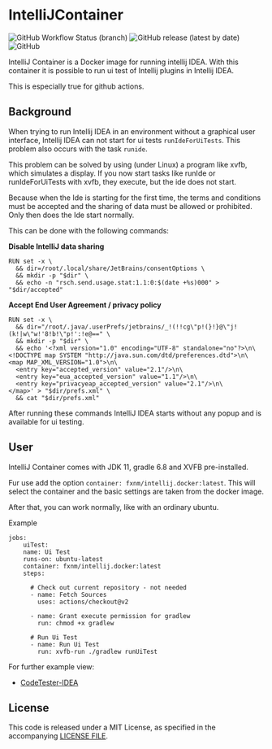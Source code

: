 # IntelliJContainer

![GitHub Workflow Status (branch)](https://img.shields.io/github/workflow/status/fxnm/IntelliJContainer/Main%20Build/main?label=Main%20Build)
![GitHub release (latest by date)](https://img.shields.io/github/v/release/fxnm/IntelliJContainer)
![GitHub](https://img.shields.io/github/license/fxnm/IntelliJContainer)

IntelliJ Container is a Docker image for running intellij IDEA. With this container it is possible to run ui test of
Intellij plugins in Intellij IDEA.

This is especially true for github actions.

## Background

When trying to run Intellij IDEA in an environment without a graphical user interface, Intellij IDEA can not start for
ui tests `runIdeForUiTests`. This problem also occurs with the task `runide`.

This problem can be solved by using (under Linux) a program like xvfb, which simulates a display. If you now start tasks
like runIde or runIdeForUiTests with xvfb, they execute, but the ide does not start.

Because when the Ide is starting for the first time, the terms and conditions must be accepted and the sharing of data
must be allowed or prohibited. Only then does the Ide start normally.

This can be done with the following commands:

**Disable IntelliJ data sharing**

````
RUN set -x \
  && dir=/root/.local/share/JetBrains/consentOptions \
  && mkdir -p "$dir" \
  && echo -n "rsch.send.usage.stat:1.1:0:$(date +%s)000" > "$dir/accepted"

````

**Accept End User Agreement / privacy policy**

````
RUN set -x \
  && dir="/root/.java/.userPrefs/jetbrains/_!(!!cg\"p!(}!}@\"j!(k!|w\"w!'8!b!\"p!':!e@==" \
  && mkdir -p "$dir" \
  && echo '<?xml version="1.0" encoding="UTF-8" standalone="no"?>\n\
<!DOCTYPE map SYSTEM "http://java.sun.com/dtd/preferences.dtd">\n\
<map MAP_XML_VERSION="1.0">\n\
  <entry key="accepted_version" value="2.1"/>\n\
  <entry key="eua_accepted_version" value="1.1"/>\n\
  <entry key="privacyeap_accepted_version" value="2.1"/>\n\
</map>' > "$dir/prefs.xml" \
  && cat "$dir/prefs.xml"
````

After running these commands IntelliJ IDEA starts without any popup and is available for ui testing.

## User

IntelliJ Container comes with JDK 11, gradle 6.8 and XVFB pre-installed.

Fur use add the option `container: fxnm/intellij.docker:latest`. This will select the container and the basic 
settings are taken from the docker image.

After that, you can work normally, like with an ordinary ubuntu.

Example

````
jobs:
    uiTest:
    name: Ui Test
    runs-on: ubuntu-latest
    container: fxnm/intellij.docker:latest
    steps:

      # Check out current repository - not needed
      - name: Fetch Sources
        uses: actions/checkout@v2

      - name: Grant execute permission for gradlew
        run: chmod +x gradlew

      # Run Ui Test
      - name: Run Ui Test
        run: xvfb-run ./gradlew runUiTest
````

For further example view:

- [CodeTester-IDEA](https://github.com/fxnm/CodeTester-IDEA)

## License

This code is released under a MIT License, as specified in the
accompanying [LICENSE FILE](https://github.com/fxnm/IntelliJContainer/blob/main/LICENSE).
